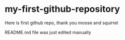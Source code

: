 # my-first-github-repository
Here is first github repo, thank you moose and squirrel

README.md file was just edited manually
